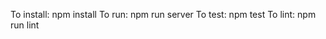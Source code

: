 To install:
    npm install
To run:
    npm run server
To test:
    npm test
To lint:
    npm run lint
